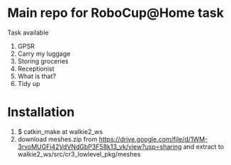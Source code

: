 # Main repo for RoboCup@Home task
Task available
1. GPSR
2. Carry my luggage
3. Storing groceries
4. Receptionist
5. What is that?
6. Tidy up

# Installation
1. $ catkin_make at walkie2_ws
2. download meshes.zip from https://drive.google.com/file/d/1WM-3rvoMUGFi42VdVNdGbP3F58k13_vk/view?usp=sharing and extract to walkie2_ws/src/cr3_lowlevel_pkg/meshes